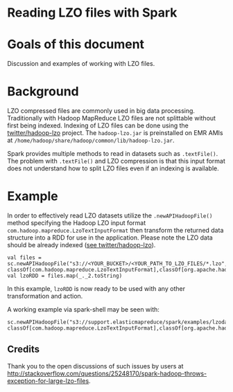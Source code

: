 Reading LZO files with Spark
=====================

# Goals of this document

Discussion and examples of working with LZO files.

# Background

LZO compressed files are commonly used in big data processing.   Traditionally with Hadoop MapReduce LZO files are not splittable without first being indexed.   Indexing of LZO files can be done using the [twitter/hadoop-lzo](https://github.com/twitter/hadoop-lzo) project.   The `hadoop-lzo.jar` is preinstalled on EMR AMIs at `/home/hadoop/share/hadoop/common/lib/hadoop-lzo.jar`.

Spark provides multiple methods to read in datasets such as `.textFile()`.  The problem with `.textFile()` and LZO compression is that this input format does not understand how to split LZO files even if an indexing is available.

# Example

In order to effectively read LZO datasets utilize the `.newAPIHadoopFile()` method specifying the Hadoop LZO input format `com.hadoop.mapreduce.LzoTextInputFormat` then transform the returned data structure into a RDD for use in the application.  Please note the LZO data should be already indexed ([see twitter/hadoop-lzo](https://github.com/twitter/hadoop-lzo)).

```
val files = sc.newAPIHadoopFile("s3://<YOUR_BUCKET>/<YOUR_PATH_TO_LZO_FILES/*.lzo", classOf[com.hadoop.mapreduce.LzoTextInputFormat],classOf[org.apache.hadoop.io.LongWritable],classOf[org.apache.hadoop.io.Text])
val lzoRDD = files.map(_._2.toString)
```

In this example, `lzoRDD` is now ready to be used with any other transformation and action.  

A working example via spark-shell may be seen with:

```
sc.newAPIHadoopFile("s3://support.elasticmapreduce/spark/examples/lzodataindexed/*.lzo", classOf[com.hadoop.mapreduce.LzoTextInputFormat],classOf[org.apache.hadoop.io.LongWritable],classOf[org.apache.hadoop.io.Text]).map(_._2.toString).count
```


## Credits
Thank you to the open discussions of such issues by users at http://stackoverflow.com/questions/25248170/spark-hadoop-throws-exception-for-large-lzo-files.

